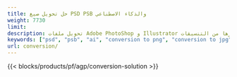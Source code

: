 ```yaml
---
title: حل تحويل صيغ PSD PSB والذكاء الاصطناعي
weight: 7730
limit: 
description: تحويل ملفات Adobe PhotoShop و Illustrator والصور وغيرها من التنسيقات
keywords: ["psd", "psb", "ai", "conversion to png", "conversion to jpg", "conversion to pdf", "convert to gif", "convert to bmp", "convert to tiff"]
url: conversion/
---
```


{{< blocks/products/pf/agp/conversion-solution >}} 


